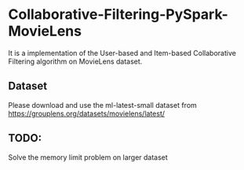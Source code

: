 # Collaborative-Filtering-PySpark-MovieLens
It is a implementation of the User-based and Item-based Collaborative Filtering algorithm on MovieLens dataset.

## Dataset
Please download and use the ml-latest-small dataset from https://grouplens.org/datasets/movielens/latest/

## TODO:
Solve the memory limit problem on larger dataset
